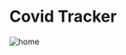 # Covid Tracker

![home](https://github.com/VoidlessVoid7/React-Covid-Tracker/tree/main/readme/home.png)
